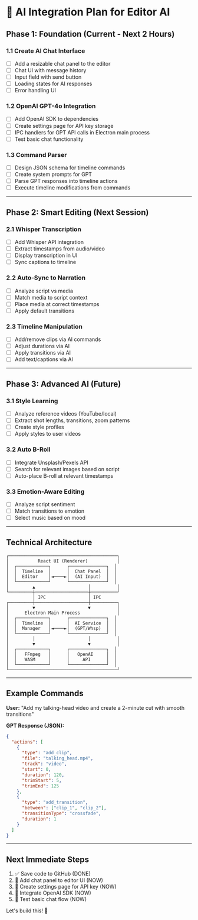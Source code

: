 # 🤖 AI Integration Plan for Editor AI

## Phase 1: Foundation (Current - Next 2 Hours)

### 1.1 Create AI Chat Interface
- [ ] Add a resizable chat panel to the editor
- [ ] Chat UI with message history
- [ ] Input field with send button
- [ ] Loading states for AI responses
- [ ] Error handling UI

### 1.2 OpenAI GPT-4o Integration
- [ ] Add OpenAI SDK to dependencies
- [ ] Create settings page for API key storage
- [ ] IPC handlers for GPT API calls in Electron main process
- [ ] Test basic chat functionality

### 1.3 Command Parser
- [ ] Design JSON schema for timeline commands
- [ ] Create system prompts for GPT
- [ ] Parse GPT responses into timeline actions
- [ ] Execute timeline modifications from commands

---

## Phase 2: Smart Editing (Next Session)

### 2.1 Whisper Transcription
- [ ] Add Whisper API integration
- [ ] Extract timestamps from audio/video
- [ ] Display transcription in UI
- [ ] Sync captions to timeline

### 2.2 Auto-Sync to Narration
- [ ] Analyze script vs media
- [ ] Match media to script context
- [ ] Place media at correct timestamps
- [ ] Apply default transitions

### 2.3 Timeline Manipulation
- [ ] Add/remove clips via AI commands
- [ ] Adjust durations via AI
- [ ] Apply transitions via AI
- [ ] Add text/captions via AI

---

## Phase 3: Advanced AI (Future)

### 3.1 Style Learning
- [ ] Analyze reference videos (YouTube/local)
- [ ] Extract shot lengths, transitions, zoom patterns
- [ ] Create style profiles
- [ ] Apply styles to user videos

### 3.2 Auto B-Roll
- [ ] Integrate Unsplash/Pexels API
- [ ] Search for relevant images based on script
- [ ] Auto-place B-roll at relevant timestamps

### 3.3 Emotion-Aware Editing
- [ ] Analyze script sentiment
- [ ] Match transitions to emotion
- [ ] Select music based on mood

---

## Technical Architecture

```
┌─────────────────────────────────────────┐
│           React UI (Renderer)           │
│  ┌────────────┐      ┌──────────────┐  │
│  │  Timeline  │      │  Chat Panel  │  │
│  │  Editor    │◄────►│  (AI Input)  │  │
│  └────────────┘      └──────────────┘  │
│         ▲                    │          │
└─────────┼────────────────────┼──────────┘
          │ IPC                │ IPC
┌─────────┼────────────────────┼──────────┐
│         ▼                    ▼          │
│      Electron Main Process              │
│  ┌────────────┐      ┌──────────────┐  │
│  │  Timeline  │      │  AI Service  │  │
│  │  Manager   │◄────►│  (GPT/Whsp)  │  │
│  └────────────┘      └──────────────┘  │
│         │                    │          │
│         ▼                    ▼          │
│  ┌────────────┐      ┌──────────────┐  │
│  │   FFmpeg   │      │   OpenAI     │  │
│  │   WASM     │      │     API      │  │
│  └────────────┘      └──────────────┘  │
└─────────────────────────────────────────┘
```

---

## Example Commands

**User:** "Add my talking-head video and create a 2-minute cut with smooth transitions"

**GPT Response (JSON):**
```json
{
  "actions": [
    {
      "type": "add_clip",
      "file": "talking_head.mp4",
      "track": "video",
      "start": 0,
      "duration": 120,
      "trimStart": 5,
      "trimEnd": 125
    },
    {
      "type": "add_transition",
      "between": ["clip_1", "clip_2"],
      "transitionType": "crossfade",
      "duration": 1
    }
  ]
}
```

---

## Next Immediate Steps

1. ✅ Save code to GitHub (DONE)
2. 🔨 Add chat panel to editor UI (NOW)
3. 🔨 Create settings page for API key (NOW)
4. 🔨 Integrate OpenAI SDK (NOW)
5. 🔨 Test basic chat flow (NOW)

Let's build this! 🚀

